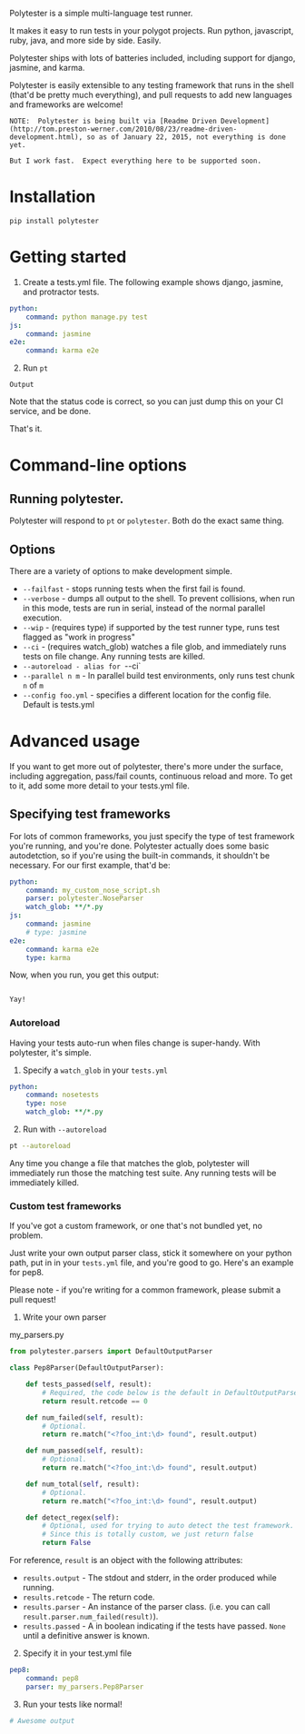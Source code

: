 Polytester is a simple multi-language test runner.

It makes it easy to run tests in your polygot projects.  Run python, javascript, ruby, java, and more side by side. Easily.

Polytester ships with lots of batteries included, including support for django, jasmine, and karma.

Polytester is easily extensible to any testing framework that runs in the shell (that'd be pretty much everything), and pull requests to add new languages and frameworks are welcome!


```
NOTE:  Polytester is being built via [Readme Driven Development](http://tom.preston-werner.com/2010/08/23/readme-driven-development.html), so as of January 22, 2015, not everything is done yet.

But I work fast.  Expect everything here to be supported soon.
```


# Installation

```
pip install polytester
```

# Getting started

1. Create a tests.yml file. The following example shows django, jasmine, and protractor tests.

```yml
python: 
    command: python manage.py test
js:
    command: jasmine
e2e:
    command: karma e2e
```
2. Run `pt`

```
Output
```

Note that the status code is correct, so you can just dump this on your CI service, and be done.

That's it.

# Command-line options

## Running polytester.

Polytester will respond to `pt` or `polytester`.  Both do the exact same thing.

## Options

There are a variety of options to make development simple.

- `--failfast` - stops running tests when the first fail is found.
- `--verbose` - dumps all output to the shell.  To prevent collisions, when run in this mode, tests are run in serial, instead of the normal parallel execution.
- `--wip` - (requires type) if supported by the test runner type, runs test flagged as "work in progress"
- `--ci` - (requires watch_glob) watches a file glob, and immediately runs tests on file change. Any running tests are killed.
- `--autoreload - alias for `--ci`
- `--parallel n m` - In parallel build test environments, only runs test chunk `n` of `m`
- `--config foo.yml` - specifies a different location for the config file.  Default is tests.yml


# Advanced usage

If you want to get more out of polytester, there's more under the surface, including aggregation, pass/fail counts, continuous reload and more.  To get to it, add some more detail to your tests.yml file.


## Specifying test frameworks

For lots of common frameworks, you just specify the type of test framework you're running, and you're done.  Polytester actually does some basic autodetction, so if you're using the built-in commands, it shouldn't be necessary. For our first example, that'd be:

```yml
python: 
    command: my_custom_nose_script.sh
    parser: polytester.NoseParser
    watch_glob: **/*.py
js:
    command: jasmine
    # type: jasmine
e2e:
    command: karma e2e
    type: karma
```

Now, when you run, you get this output:

```bash

Yay!
```

### Autoreload

Having your tests auto-run when files change is super-handy.  With polytester, it's simple.

1. Specify a `watch_glob` in your `tests.yml`

```yml
python: 
    command: nosetests
    type: nose
    watch_glob: **/*.py
```

2. Run with `--autoreload`

```bash
pt --autoreload
```

Any time you change a file that matches the glob, polytester will immediately run those the matching test suite.  Any running tests will be immediately killed.


### Custom test frameworks

If you've got a custom framework, or one that's not bundled yet, no problem. 

Just write your own output parser class, stick it somewhere on your python path, put in in your `tests.yml` file, and you're good to go.  Here's an example for pep8.

Please note - if you're writing for a common framework, please submit a pull request!


1. Write your own parser


my_parsers.py
```python
from polytester.parsers import DefaultOutputParser

class Pep8Parser(DefaultOutputParser):

    def tests_passed(self, result):
        # Required, the code below is the default in DefaultOutputParser
        return result.retcode == 0

    def num_failed(self, result):
        # Optional.
        return re.match("<?foo_int:\d> found", result.output)

    def num_passed(self, result):
        # Optional.
        return re.match("<?foo_int:\d> found", result.output)

    def num_total(self, result):
        # Optional.
        return re.match("<?foo_int:\d> found", result.output)

    def detect_regex(self):
        # Optional, used for trying to auto detect the test framework.
        # Since this is totally custom, we just return false
        return False
```

For reference, `result` is an object with the following attributes:

- `results.output` - The stdout and stderr, in the order produced while running.
- `results.retcode` - The return code.
- `results.parser` - An instance of the parser class. (i.e. you can call `result.parser.num_failed(result)`).
- `results.passed` - A in boolean indicating if the tests have passed. `None` until a definitive answer is known.


2. Specify it in your test.yml file
```yml
pep8: 
    command: pep8
    parser: my_parsers.Pep8Parser
```

3. Run your tests like normal!

```bash
# Awesome output
```
